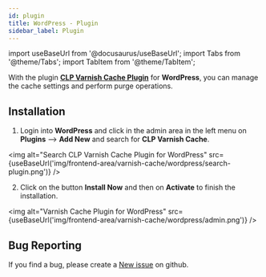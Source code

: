 ```yaml
---
id: plugin
title: WordPress - Plugin
sidebar_label: Plugin
---
```


import useBaseUrl from '@docusaurus/useBaseUrl';
import Tabs from '@theme/Tabs';
import TabItem from '@theme/TabItem';

With the plugin [**CLP Varnish Cache Plugin**](https://wordpress.org/plugins/clp-varnish-cache/) for **WordPress**, you can manage the cache settings and perform purge operations.

## Installation

1. Login into **WordPress** and click in the admin area in the left menu on **Plugins** --> **Add New** and search for **CLP Varnish Cache**.

<img alt="Search CLP Varnish Cache Plugin for WordPress" src={useBaseUrl('img/frontend-area/varnish-cache/wordpress/search-plugin.png')} />

2. Click on the button **Install Now** and then on **Activate** to finish the installation.

<img alt="Varnish Cache Plugin for WordPress" src={useBaseUrl('img/frontend-area/varnish-cache/wordpress/admin.png')} />

## Bug Reporting

If you find a bug, please create a [New issue](https://github.com/cloudpanel-io/clp-wp-varnish-cache/issues/new/choose) on github.